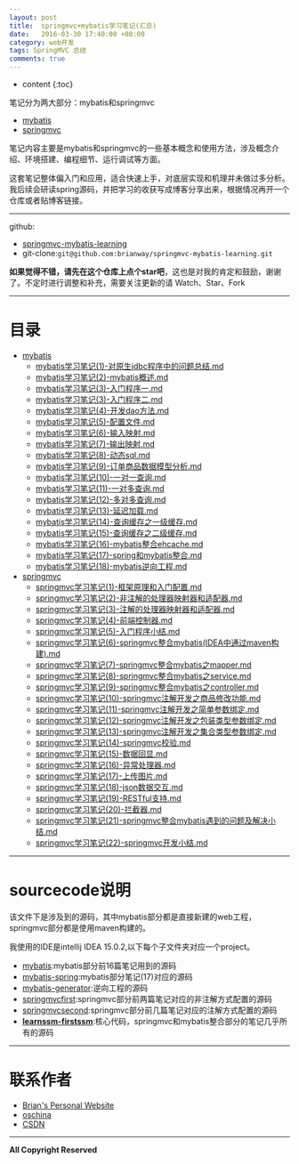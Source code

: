 ```yaml
---
layout: post
title:  springmvc+mybatis学习笔记(汇总)
date:   2016-03-30 17:40:00 +08:00
category: web开发
tags: SpringMVC 总结
comments: true
---
```


* content
{:toc}

笔记分为两大部分：mybatis和springmvc

- [mybatis](http://blog.csdn.net/h3243212/article/category/6110387)
- [springmvc](http://blog.csdn.net/h3243212/article/category/6110387)

笔记内容主要是mybatis和springmvc的一些基本概念和使用方法，涉及概念介绍、环境搭建、编程细节、运行调试等方面。

这套笔记整体偏入门和应用，适合快速上手，对底层实现和机理并未做过多分析。我后续会研读spring源码，并把学习的收获写成博客分享出来，根据情况再开一个仓库或者贴博客链接。





-----

github:

- [springmvc-mybatis-learning](https://github.com/brianway/springmvc-mybatis-learning)
- git-clone:`git@github.com:brianway/springmvc-mybatis-learning.git`



**如果觉得不错，请先在这个仓库上点个star吧**，这也是对我的肯定和鼓励，谢谢了。不定时进行调整和补充，需要关注更新的请 Watch、Star、Fork




-----

# 目录

  - [mybatis](/mybatis)
    - [mybatis学习笔记(1)-对原生jdbc程序中的问题总结.md](http://blog.csdn.net/h3243212/article/details/50756617)
    - [mybatis学习笔记(2)-mybatis概述.md](http://blog.csdn.net/h3243212/article/details/50756622)
    - [mybatis学习笔记(3)-入门程序一.md](http://blog.csdn.net/h3243212/article/details/50756631)
    - [mybatis学习笔记(3)-入门程序二.md](http://blog.csdn.net/h3243212/article/details/50756635)
    - [mybatis学习笔记(4)-开发dao方法.md](http://blog.csdn.net/h3243212/article/details/50756808)
    - [mybatis学习笔记(5)-配置文件.md](http://blog.csdn.net/h3243212/article/details/50759845)
    - [mybatis学习笔记(6)-输入映射.md](http://blog.csdn.net/h3243212/article/details/50765375)
    - [mybatis学习笔记(7)-输出映射.md](http://blog.csdn.net/h3243212/article/details/50765422)
    - [mybatis学习笔记(8)-动态sql.md](http://blog.csdn.net/h3243212/article/details/50766105)
    - [mybatis学习笔记(9)-订单商品数据模型分析.md](http://blog.csdn.net/h3243212/article/details/50770013)
    - [mybatis学习笔记(10)-一对一查询.md](http://blog.csdn.net/h3243212/article/details/50770023)
    - [mybatis学习笔记(11)-一对多查询.md](http://blog.csdn.net/h3243212/article/details/50770026)
    - [mybatis学习笔记(12)-多对多查询.md](http://blog.csdn.net/h3243212/article/details/50770032)
    - [mybatis学习笔记(13)-延迟加载.md](http://blog.csdn.net/h3243212/article/details/50770050)
    - [mybatis学习笔记(14)-查询缓存之一级缓存.md](http://blog.csdn.net/h3243212/article/details/50774921)
    - [mybatis学习笔记(15)-查询缓存之二级缓存.md](http://blog.csdn.net/h3243212/article/details/50778927)
    - [mybatis学习笔记(16)-mybatis整合ehcache.md](http://blog.csdn.net/h3243212/article/details/50778933)
    - [mybatis学习笔记(17)-spring和mybatis整合.md](http://blog.csdn.net/h3243212/article/details/50778934)
    - [mybatis学习笔记(18)-mybatis逆向工程.md](http://blog.csdn.net/h3243212/article/details/50778937)
  - [springmvc](/springmvc)
    - [springmvc学习笔记(1)-框架原理和入门配置.md](http://blog.csdn.net/h3243212/article/details/50828141)
    - [springmvc学习笔记(2)-非注解的处理器映射器和适配器.md](http://blog.csdn.net/h3243212/article/details/50829777)   
    - [springmvc学习笔记(3)-注解的处理器映射器和适配器.md](http://blog.csdn.net/h3243212/article/details/50834272)
    - [springmvc学习笔记(4)-前端控制器.md](http://blog.csdn.net/h3243212/article/details/50834276)
    - [springmvc学习笔记(5)-入门程序小结.md](http://blog.csdn.net/h3243212/article/details/50834278)
    - [springmvc学习笔记(6)-springmvc整合mybatis(IDEA中通过maven构建).md](http://blog.csdn.net/h3243212/article/details/50837187)
    - [springmvc学习笔记(7)-springmvc整合mybatis之mapper.md](http://blog.csdn.net/h3243212/article/details/50837878)
    - [springmvc学习笔记(8)-springmvc整合mybatis之service.md](http://blog.csdn.net/h3243212/article/details/50843840)
    - [springmvc学习笔记(9)-springmvc整合mybatis之controller.md](http://blog.csdn.net/h3243212/article/details/50845546)
    - [springmvc学习笔记(10)-springmvc注解开发之商品修改功能.md](http://blog.csdn.net/h3243212/article/details/50845549)
    - [springmvc学习笔记(11)-springmvc注解开发之简单参数绑定.md](http://blog.csdn.net/h3243212/article/details/50854748)
    - [springmvc学习笔记(12)-springmvc注解开发之包装类型参数绑定.md](http://blog.csdn.net/h3243212/article/details/50854757)
    - [springmvc学习笔记(13)-springmvc注解开发之集合类型参数绑定.md](http://blog.csdn.net/h3243212/article/details/50854765)
    - [springmvc学习笔记(14)-springmvc校验.md](http://blog.csdn.net/h3243212/article/details/50864737)
    - [springmvc学习笔记(15)-数据回显.md](http://blog.csdn.net/h3243212/article/details/50864744)
    - [springmvc学习笔记(16)-异常处理器.md](http://blog.csdn.net/h3243212/article/details/50864745)
    - [springmvc学习笔记(17)-上传图片.md](http://blog.csdn.net/h3243212/article/details/50885274)
    - [springmvc学习笔记(18)-json数据交互.md](http://blog.csdn.net/h3243212/article/details/50885288)
    - [springmvc学习笔记(19)-RESTful支持.md](http://blog.csdn.net/h3243212/article/details/50885293)
    - [springmvc学习笔记(20)-拦截器.md](http://blog.csdn.net/h3243212/article/details/50894887)
    - [springmvc学习笔记(21)-springmvc整合mybatis遇到的问题及解决小结.md](http://blog.csdn.net/h3243212/article/details/50894901)
    - [springmvc学习笔记(22)-springmvc开发小结.md](http://blog.csdn.net/h3243212/article/details/50894913)


-----


# sourcecode说明

该文件下是涉及到的源码，其中mybatis部分都是直接新建的web工程，springmvc部分都是使用maven构建的。

我使用的IDE是intellij IDEA 15.0.2,以下每个子文件夹对应一个project。

- [mybatis](https://github.com/brianway/springmvc-mybatis-learning/tree/master/sourcecode/mybatis):mybatis部分前16篇笔记用到的源码
- [mybatis-spring](https://github.com/brianway/springmvc-mybatis-learning/tree/master/sourcecode/mybatis-spring):mybatis部分笔记(17)对应的源码
- [mybatis-generator](https://github.com/brianway/springmvc-mybatis-learning/tree/master/sourcecode/mybatis-generator):逆向工程的源码
- [springmvcfirst](https://github.com/brianway/springmvc-mybatis-learning/tree/master/sourcecode/springmvcfirst):springmvc部分前两篇笔记对应的非注解方式配置的源码
- [springmvcsecond](https://github.com/brianway/springmvc-mybatis-learning/tree/master/sourcecode/springmvcsecond):springmvc部分前几篇笔记对应的注解方式配置的源码
- [**learnssm-firstssm**](https://github.com/brianway/springmvc-mybatis-learning/tree/master/sourcecode/learnssm-firstssm):核心代码，springmvc和mybatis整合部分的笔记几乎所有的源码


-----

# 联系作者

- [Brian's Personal Website](http://brianway.github.io/)
- [oschina](http://my.oschina.net/brianway)
- [CSDN](http://blog.csdn.net/h3243212/)


-----

**All Copyright Reserved**
